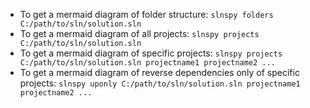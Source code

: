 - To get a mermaid diagram of folder structure: `slnspy folders C:/path/to/sln/solution.sln`
- To get a mermaid diagram of all projects: `slnspy projects C:/path/to/sln/solution.sln`
- To get a mermaid diagram of specific projects: `slnspy projects C:/path/to/sln/solution.sln projectname1 projectname2 ...`
- To get a mermaid diagram of reverse dependencies only of specific projects: `slnspy uponly C:/path/to/sln/solution.sln projectname1 projectname2 ...`

